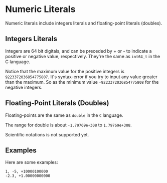 # Numeric Literals

Numeric literals include integers literals and floating-point literals (doubles).

## Integers Literals

Integers are 64 bit digitals, and can be preceded by + or - to indicate a positive or negative value, respectively. They're the same as `int64_t` in the C language.

Notice that the maximum value for the positive integers is `9223372036854775807`. It's syntax-error if you try to input any value greater than the maximum. So as the minimum value `-9223372036854775808` for the negative integers.

## Floating-Point Literals (Doubles)

Floating-points are the same as `double` in the `C` language.

The range for double is about `-1.79769e+308` to `1.79769e+308`.

Scientific notations is not supported yet.

## Examples

Here are some examples:

```ngql
1, -5, +10000100000
-2.3, +1.00000000000
```
